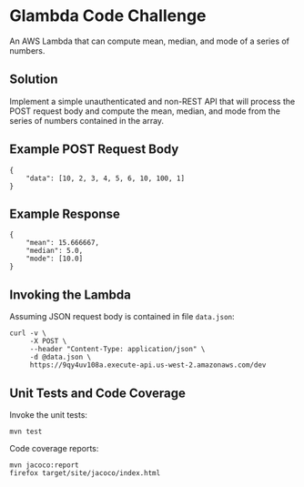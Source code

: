 # Glambda Code Challenge

An AWS Lambda that can compute mean, median, and mode of a series of numbers.

## Solution

Implement a simple unauthenticated and non-REST API that will process the POST
request body and compute the mean, median, and mode from the series of numbers
contained in the array.

## Example POST Request Body

    {
        "data": [10, 2, 3, 4, 5, 6, 10, 100, 1]
    }

## Example Response

    {
        "mean": 15.666667,
        "median": 5.0,
        "mode": [10.0]
    }

## Invoking the Lambda

Assuming JSON request body is contained in file `data.json`:

    curl -v \
         -X POST \
         --header "Content-Type: application/json" \
         -d @data.json \
         https://9qy4uv108a.execute-api.us-west-2.amazonaws.com/dev

## Unit Tests and Code Coverage

Invoke the unit tests:

    mvn test

Code coverage reports:

    mvn jacoco:report
    firefox target/site/jacoco/index.html
